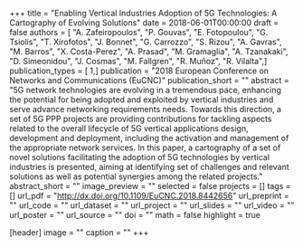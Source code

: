 +++
title = "Enabling Vertical Industries Adoption of 5G Technologies: A Cartography of Evolving Solutions"
date = 2018-06-01T00:00:00
draft = false
authors = [ "A. Zafeiropoulos", "P. Gouvas", "E. Fotopoulou", "G. Tsiolis", "T. Xirofotos", "J. Bonnet", "G. Carrozzo", "S. Rizou", "A. Gavras", "M. Barros", "X. Costa-Perez", "A. Prasad", "M. Gramaglia", "A. Tzanakaki", "D. Simeonidou", "J. Cosmas", "M. Fallgren", "R. Muñoz", "R. Vilalta",]
publication_types = [ 1,]
publication = "2018 European Conference on Networks and Communications (EuCNC)"
publication_short = ""
abstract = "5G network technologies are evolving in a tremendous pace, enhancing the potential for being adopted and exploited by vertical industries and serve advance networking requirements needs. Towards this direction, a set of 5G PPP projects are providing contributions for tackling aspects related to the overall lifecycle of 5G vertical applications design, development and deployment, including the activation and management of the appropriate network services. In this paper, a cartography of a set of novel solutions facilitating the adoption of 5G technologies by vertical industries is presented, aiming at identifying set of challenges and relevant solutions as well as potential synergies among the related projects."
abstract_short = ""
image_preview = ""
selected = false
projects = []
tags = []
url_pdf = "http://dx.doi.org/10.1109/EuCNC.2018.8442656"
url_preprint = ""
url_code = ""
url_dataset = ""
url_project = ""
url_slides = ""
url_video = ""
url_poster = ""
url_source = ""
doi = ""
math = false
highlight = true

[header]
image = ""
caption = ""
+++
